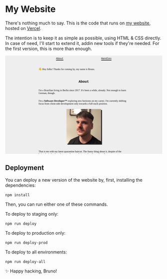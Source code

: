 # My Website

There's nothing much to say. This is the code that runs on [my website](https://brunokonrad.com), hosted on [Vercel](https://vercel.com).

The intention is to keep it as simple as possible, using HTML & CSS directly. In case of need, I'll start to extend it, addin new tools if they're needed. For the first version, this is more than enough.

![Website Preview](docs/website-preview.png)

## Deployment

You can deploy a new version of the website by, first, installing the dependencies:

```
npm install
```

Then, you can run either one of these commands.

To deploy to staging only:

```
npm run deploy
```

To deploy to production only:

```
npm run deploy-prod
```

To deploy to all environments:

```
npm run deploy-all
```

✨ Happy hacking, Bruno!
